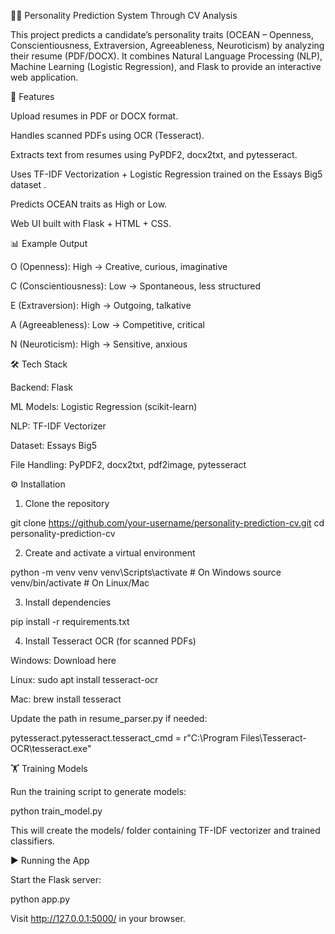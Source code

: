 🧑‍💼 Personality Prediction System Through CV Analysis

This project predicts a candidate’s personality traits (OCEAN – Openness, Conscientiousness, Extraversion, Agreeableness, Neuroticism) by analyzing their resume (PDF/DOCX).
It combines Natural Language Processing (NLP), Machine Learning (Logistic Regression), and Flask to provide an interactive web application.

🚀 Features

Upload resumes in PDF or DOCX format.

Handles scanned PDFs using OCR (Tesseract).

Extracts text from resumes using PyPDF2, docx2txt, and pytesseract.

Uses TF-IDF Vectorization + Logistic Regression trained on the Essays Big5 dataset
.

Predicts OCEAN traits as High or Low.

Web UI built with Flask + HTML + CSS.                                        

📊 Example Output

O (Openness): High → Creative, curious, imaginative

C (Conscientiousness): Low → Spontaneous, less structured

E (Extraversion): High → Outgoing, talkative

A (Agreeableness): Low → Competitive, critical

N (Neuroticism): High → Sensitive, anxious

🛠️ Tech Stack

Backend: Flask

ML Models: Logistic Regression (scikit-learn)

NLP: TF-IDF Vectorizer

Dataset: Essays Big5

File Handling: PyPDF2, docx2txt, pdf2image, pytesseract 


⚙️ Installation

1. Clone the repository

git clone https://github.com/your-username/personality-prediction-cv.git
cd personality-prediction-cv


2. Create and activate a virtual environment

python -m venv venv
venv\Scripts\activate   # On Windows
source venv/bin/activate   # On Linux/Mac


3. Install dependencies

pip install -r requirements.txt


4. Install Tesseract OCR (for scanned PDFs)

Windows: Download here

Linux: sudo apt install tesseract-ocr

Mac: brew install tesseract

Update the path in resume_parser.py if needed:

pytesseract.pytesseract.tesseract_cmd = r"C:\Program Files\Tesseract-OCR\tesseract.exe"

🏋️ Training Models

Run the training script to generate models:

python train_model.py


This will create the models/ folder containing TF-IDF vectorizer and trained classifiers.

▶️ Running the App

Start the Flask server:

python app.py


Visit http://127.0.0.1:5000/
 in your browser.
